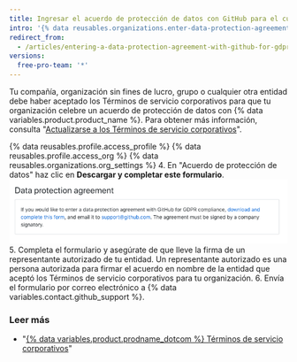 ```yaml
---
title: Ingresar el acuerdo de protección de datos con GitHub para el cumplimiento del RGPD
intro: '{% data reusables.organizations.enter-data-protection-agreement %}'
redirect_from:
  - /articles/entering-a-data-protection-agreement-with-github-for-gdpr-compliance
versions:
  free-pro-team: '*'
---
```


Tu compañía, organización sin fines de lucro, grupo o cualquier otra entidad debe haber aceptado los Términos de servicio corporativos para que tu organización celebre un acuerdo de protección de datos con {% data variables.product.product_name %}. Para obtener más información, consulta "[Actualizarse a los Términos de servicio corporativos](/articles/upgrading-to-the-corporate-terms-of-service)".

{% data reusables.profile.access_profile %}
{% data reusables.profile.access_org %}
{% data reusables.organizations.org_settings %}
4. En "Acuerdo de protección de datos" haz clic en **Descargar y completar este formulario**. ![Sección del acuerdo de protección de datos](/assets/images/help/organizations/data-protection-agreement.png)
5. Completa el formulario y asegúrate de que lleve la firma de un representante autorizado de tu entidad. Un representante autorizado es una persona autorizada para firmar el acuerdo en nombre de la entidad que aceptó los Términos de servicio corporativos para tu organización.
6. Envía el formulario por correo electrónico a {% data variables.contact.github_support %}.

### Leer más
- "[{% data variables.product.prodname_dotcom %} Términos de servicio corporativos](/articles/github-corporate-terms-of-service/)"

